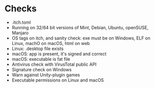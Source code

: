# Checks

* .itch.toml
* Running on 32/64 bit versions of Mint, Debian, Ubuntu, openSUSE, Manjaro
* OS tags on itch, and sanity check: exe must be on Windows, ELF on Linux, machO on macOS, html on web
* Linux: .desktop file exists
* macOS: app is present, it's signed and correct
* macOS: executable is fat file
* Antivirus check with VirusTotal public API
* Signature check on Windows
* Warn against Unity-plugin games
* Executable permissions on Linux and macOS
